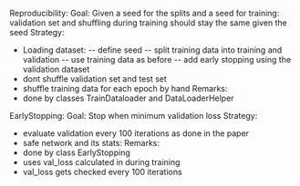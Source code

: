 Reproducibility:
Goal:
Given a seed for the splits and a seed for training: validation set and shuffling during training should stay the same given the seed
Strategy:
- Loading dataset:
-- define seed
-- split training data into training and validation
-- use training data as before
-- add early stopping using the validation dataset
- dont shuffle validation set and test set
- shuffle training data for each epoch by hand
Remarks:
- done by classes TrainDataloader and DataLoaderHelper

EarlyStopping:
Goal: Stop when minimum validation loss
Strategy:
- evaluate validation every 100 iterations as done in the paper
- safe network and its stats: 
Remarks:
- done by class EarlyStopping
- uses val_loss calculated in during training
- val_loss gets checked every 100 iterations